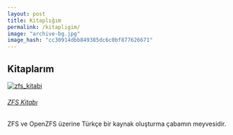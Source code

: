 ```yaml
---
layout: post
title: Kitaplığım
permalink: /kitapligim/
image: "archive-bg.jpg"
image_hash: "cc30914dbb849385dc6c0bf877626671"
---
```


<section class="portfolio-block projects-cards">
    <div class="container">
        <div class="heading">
            <h2>Kitaplarım</h2>
        </div>
        <div class="row">
            <div class="col-md-6 col-lg-4">
                <div class="card border-0">
                    <a href="https://github.com/Zaryob/zfs_kitabi"><img class="card-img-top scale-on-hover" src="https://gh-card.dev/repos/Zaryob/zfs_kitabi.svg" alt="zfs_kitabi"/></a>
                    <div class="card-body">
                        <h6><a href="https://zaryob-dev.gitbook.io/zfs-kitabi/">ZFS Kitabı</a></h6>
                        <p class="card-text">ZFS ve OpenZFS üzerine Türkçe bir kaynak oluşturma çabamın meyvesidir.</p>
                    </div>
                </div>
            </div>
        </div>
    </div>
</section>
